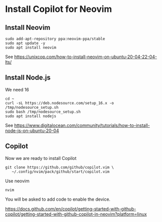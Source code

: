 # Install Copilot for Neovim


## Install Neovim

```
sudo add-apt-repository ppa:neovim-ppa/stable
sudo apt update -y
sudo apt install neovim
```
See https://unixcop.com/how-to-install-neovim-on-ubuntu-20-04-22-04-lts/

## Install Node.js

We need 16
```
cd ~
curl -sL https://deb.nodesource.com/setup_16.x -o /tmp/nodesource_setup.sh
sudo bash /tmp/nodesource_setup.sh
sudo apt install nodejs
```

See https://www.digitalocean.com/community/tutorials/how-to-install-node-js-on-ubuntu-20-04

## Copilot

Now we are ready to install Copilot

```
git clone https://github.com/github/copilot.vim \
   ~/.config/nvim/pack/github/start/copilot.vim
```

Use neovim
```
nvim
```

You will be asked to add code to enable the device.

https://docs.github.com/en/copilot/getting-started-with-github-copilot/getting-started-with-github-copilot-in-neovim?platform=linux

